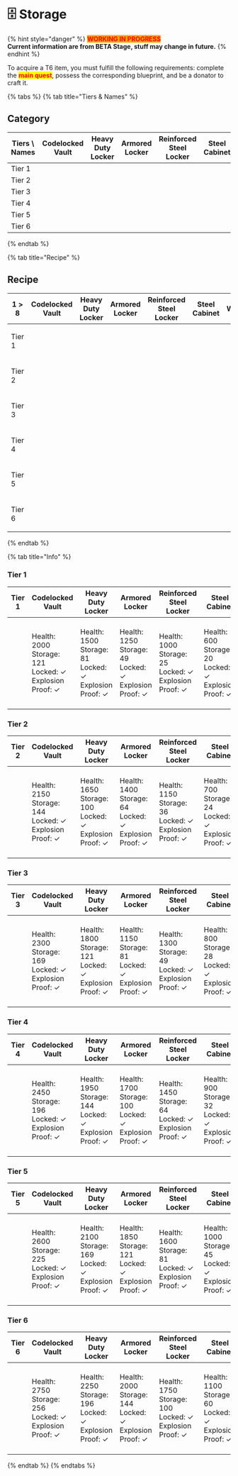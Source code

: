 # 🗄    Storage

{% hint style="danger" %}
<mark style="color:red;background-color:orange;">**WORKING IN PROGRESS**</mark>\
**Current information are from BETA Stage, stuff may change in future.**
{% endhint %}

To acquire a T6 item, you must fulfill the following requirements: complete the <mark style="color:red;">**main quest**</mark>, possess the corresponding blueprint, and be a donator to craft it.

{% tabs %}
{% tab title="Tiers & Names" %}
## **Category**

<table><thead><tr><th width="158.66666666666666">Tiers \ Names</th><th width="175">Codelocked Vault</th><th width="185">Heavy Duty Locker</th><th width="184">Armored Locker</th><th width="220">Reinforced Steel Locker</th><th width="141">Steel Cabinet</th><th width="197">Large Wooden Chest</th><th width="157">Wooden Locker</th><th width="177">Wooden Crate</th></tr></thead><tbody><tr><td>Tier 1</td><td><img src="../.gitbook/assets/T1_17470 (2).png" alt=""></td><td><img src="../.gitbook/assets/T1_17460.png" alt=""></td><td><img src="../.gitbook/assets/T1_17450.png" alt=""></td><td><img src="../.gitbook/assets/T1_17440 (1).png" alt=""></td><td><img src="../.gitbook/assets/T1_17430 (1).png" alt=""></td><td><img src="../.gitbook/assets/image (90).png" alt=""></td><td><img src="../.gitbook/assets/T1_17410 (1).png" alt=""></td><td><img src="../.gitbook/assets/T1_17400 (1).png" alt=""></td></tr><tr><td>Tier 2</td><td><img src="../.gitbook/assets/T2_17471.png" alt=""></td><td><img src="../.gitbook/assets/T2_17461 (1).png" alt=""></td><td><img src="../.gitbook/assets/T2_17451.png" alt=""></td><td><img src="../.gitbook/assets/T2_17441.png" alt=""></td><td><img src="../.gitbook/assets/image (62).png" alt=""></td><td><img src="../.gitbook/assets/image (234).png" alt=""></td><td><img src="../.gitbook/assets/T2_17411 (1).png" alt=""></td><td><img src="../.gitbook/assets/T2_17401 (1).png" alt=""></td></tr><tr><td>Tier 3</td><td><img src="../.gitbook/assets/T3_17472.png" alt=""></td><td><img src="../.gitbook/assets/T3_17462.png" alt=""></td><td><img src="../.gitbook/assets/T3_17452.png" alt=""></td><td><img src="../.gitbook/assets/T3_17442 (1).png" alt=""></td><td><img src="../.gitbook/assets/image (102).png" alt=""></td><td><img src="../.gitbook/assets/image (235).png" alt=""></td><td><img src="../.gitbook/assets/T3_17412.png" alt=""></td><td><img src="../.gitbook/assets/T3_17402 (1).png" alt=""></td></tr><tr><td>Tier 4</td><td><img src="../.gitbook/assets/T4_17473.png" alt=""></td><td><img src="../.gitbook/assets/T4_17463.png" alt=""></td><td><img src="../.gitbook/assets/T4_17453.png" alt=""></td><td><img src="../.gitbook/assets/T4_17443 (1).png" alt=""></td><td><img src="../.gitbook/assets/image (139).png" alt=""></td><td><img src="../.gitbook/assets/image (74).png" alt=""></td><td><img src="../.gitbook/assets/T4_17413.png" alt=""></td><td><img src="../.gitbook/assets/T4_17403 (1).png" alt=""></td></tr><tr><td>Tier 5</td><td><img src="../.gitbook/assets/T5_17474.png" alt=""></td><td><img src="../.gitbook/assets/T5_17464 (1).png" alt=""></td><td><img src="../.gitbook/assets/T5_17454 (1).png" alt=""></td><td><img src="../.gitbook/assets/T5_17444 (1).png" alt=""></td><td><img src="../.gitbook/assets/image (160).png" alt=""></td><td><img src="../.gitbook/assets/image (30).png" alt=""></td><td><img src="../.gitbook/assets/T5_17414.png" alt=""></td><td><img src="../.gitbook/assets/T5_17404 (1).png" alt=""></td></tr><tr><td>Tier 6</td><td><img src="../.gitbook/assets/T6_17475 (1).png" alt=""></td><td><img src="../.gitbook/assets/T6_17465.png" alt=""></td><td><img src="../.gitbook/assets/T6_17455.png" alt=""></td><td><img src="../.gitbook/assets/T6_17445 (1).png" alt=""></td><td><img src="../.gitbook/assets/image (199).png" alt=""></td><td><img src="../.gitbook/assets/image (20).png" alt=""></td><td><img src="../.gitbook/assets/T6_17415 (1).png" alt=""></td><td><img src="../.gitbook/assets/T6_17405.png" alt=""></td></tr></tbody></table>
{% endtab %}

{% tab title="Recipe" %}
## Recipe

| 1 > 8                                                                                                                                                                                                                                                                                                                                                                                                                                                                                                                                                                                           | Codelocked Vault | Heavy Duty Locker | Armored Locker | Reinforced Steel Locker | Steel Cabinet | Large Wooden Chest | Wooden Locker | Wooden Crate |
| ----------------------------------------------------------------------------------------------------------------------------------------------------------------------------------------------------------------------------------------------------------------------------------------------------------------------------------------------------------------------------------------------------------------------------------------------------------------------------------------------------------------------------------------------------------------------------------------------- | ---------------- | ----------------- | -------------- | ----------------------- | ------------- | ------------------ | ------------- | ------------ |
| <p><img src="../.gitbook/assets/T1_17470.png" alt="" data-size="line"><img src="../.gitbook/assets/T1_17460 (2).png" alt="" data-size="line"><img src="../.gitbook/assets/T1_17450 (2).png" alt="" data-size="line"><img src="../.gitbook/assets/T1_17440.png" alt="" data-size="line"><img src="../.gitbook/assets/T1_17430.png" alt="" data-size="line"><img src="../.gitbook/assets/image (198).png" alt="" data-size="line"><img src="../.gitbook/assets/T1_17410.png" alt="" data-size="line"><img src="../.gitbook/assets/T1_17400.png" alt="" data-size="line"><br>Tier 1</p>            |                  |                   |                |                         |               |                    |               |              |
| <p><img src="../.gitbook/assets/T2_17471 (1).png" alt="" data-size="line"><img src="../.gitbook/assets/T2_17461.png" alt="" data-size="line"><img src="../.gitbook/assets/T2_17451 (1).png" alt="" data-size="line"><img src="../.gitbook/assets/image (189).png" alt="" data-size="line"><img src="../.gitbook/assets/image (18).png" alt="" data-size="line"><img src="../.gitbook/assets/T2_17411.png" alt="" data-size="line"><img src="../.gitbook/assets/T2_17401.png" alt="" data-size="line"><br>Tier 2</p>                                                                             |                  |                   |                |                         |               |                    |               |              |
| <p><img src="../.gitbook/assets/T3_17472 (1).png" alt="" data-size="line"><img src="../.gitbook/assets/T3_17462 (1).png" alt="" data-size="line"><img src="../.gitbook/assets/T3_17452 (1).png" alt="" data-size="line"><img src="../.gitbook/assets/T3_17442.png" alt="" data-size="line"><img src="../.gitbook/assets/image (233).png" alt="" data-size="line"><img src="../.gitbook/assets/image (138).png" alt="" data-size="line"><img src="../.gitbook/assets/T3_17412 (1).png" alt="" data-size="line"><img src="../.gitbook/assets/T3_17402.png" alt="" data-size="line"><br>Tier 3</p> |                  |                   |                |                         |               |                    |               |              |
| <p><img src="../.gitbook/assets/T4_17473 (1).png" alt="" data-size="line"><img src="../.gitbook/assets/T4_17463 (1).png" alt="" data-size="line"><img src="../.gitbook/assets/T4_17453 (1).png" alt="" data-size="line"><img src="../.gitbook/assets/T4_17443.png" alt="" data-size="line"><img src="../.gitbook/assets/image (245).png" alt="" data-size="line"><img src="../.gitbook/assets/image (220).png" alt="" data-size="line"><img src="../.gitbook/assets/T4_17413 (1).png" alt="" data-size="line"><img src="../.gitbook/assets/T4_17403.png" alt="" data-size="line"><br>Tier 4</p> |                  |                   |                |                         |               |                    |               |              |
| <p><img src="../.gitbook/assets/T5_17474 (1).png" alt="" data-size="line"><img src="../.gitbook/assets/T5_17464.png" alt="" data-size="line"><img src="../.gitbook/assets/T5_17454.png" alt="" data-size="line"><img src="../.gitbook/assets/T5_17444.png" alt="" data-size="line"><img src="../.gitbook/assets/image (60).png" alt="" data-size="line"><img src="../.gitbook/assets/image (112).png" alt="" data-size="line"><img src="../.gitbook/assets/T5_17414 (1).png" alt="" data-size="line"><img src="../.gitbook/assets/T5_17404.png" alt="" data-size="line"><br>Tier 5</p>          |                  |                   |                |                         |               |                    |               |              |
| <p><img src="../.gitbook/assets/T6_17475.png" alt="" data-size="line"><img src="../.gitbook/assets/T6_17465 (1).png" alt="" data-size="line"><img src="../.gitbook/assets/T6_17455 (1).png" alt="" data-size="line"><img src="../.gitbook/assets/T6_17445.png" alt="" data-size="line"><img src="../.gitbook/assets/image (219).png" alt="" data-size="line"><img src="../.gitbook/assets/image (42).png" alt="" data-size="line"><img src="../.gitbook/assets/T6_17415.png" alt="" data-size="line"><img src="../.gitbook/assets/T6_17405 (1).png" alt="" data-size="line"><br>Tier 6</p>      |                  |                   |                |                         |               |                    |               |              |
{% endtab %}

{% tab title="Info" %}
### Tier 1

| Tier 1                                                                                                                                                                                                                                                                                                                                                                                                                                                                                                                                                              | Codelocked Vault                                                       | Heavy Duty Locker                                                     | Armored Locker                                                        | Reinforced Steel Locker                                               | Steel Cabinet                                                        | Large Wooden Chest                                                    | Wooden Locker                                                        | Wooden Crate                                                         |
| ------------------------------------------------------------------------------------------------------------------------------------------------------------------------------------------------------------------------------------------------------------------------------------------------------------------------------------------------------------------------------------------------------------------------------------------------------------------------------------------------------------------------------------------------------------------- | ---------------------------------------------------------------------- | --------------------------------------------------------------------- | --------------------------------------------------------------------- | --------------------------------------------------------------------- | -------------------------------------------------------------------- | --------------------------------------------------------------------- | -------------------------------------------------------------------- | -------------------------------------------------------------------- |
| <img src="../.gitbook/assets/T1_17470.png" alt="" data-size="line"><img src="../.gitbook/assets/T1_17460 (2).png" alt="" data-size="line"><img src="../.gitbook/assets/T1_17450 (2).png" alt="" data-size="line"><img src="../.gitbook/assets/T1_17440.png" alt="" data-size="line"><img src="../.gitbook/assets/T1_17430.png" alt="" data-size="line"><img src="../.gitbook/assets/image (198).png" alt="" data-size="line"><img src="../.gitbook/assets/T1_17410.png" alt="" data-size="line"><img src="../.gitbook/assets/T1_17400.png" alt="" data-size="line"> | <p>Health: 2000<br>Storage: 121<br>Locked: ✓<br>Explosion Proof: ✓</p> | <p>Health: 1500<br>Storage: 81<br>Locked: ✓<br>Explosion Proof: ✓</p> | <p>Health: 1250<br>Storage: 49<br>Locked: ✓<br>Explosion Proof: ✓</p> | <p>Health: 1000<br>Storage: 25<br>Locked: ✓<br>Explosion Proof: ✓</p> | <p>Health: 600<br>Storage: 20<br>Locked: ✓<br>Explosion Proof: ✓</p> | <p>Health: 400<br>Storage: 140<br>Locked: 〤<br>Explosion Proof: 〤</p> | <p>Health: 400<br>Storage: 16<br>Locked: ✓<br>Explosion Proof: 〤</p> | <p>Health: 200<br>Storage: 16<br>Locked: ✓<br>Explosion Proof: 〤</p> |

### Tier 2

| Tier 2                                                                                                                                                                                                                                                                                                                                                                                                                                                                                             | Codelocked Vault                                                       | Heavy Duty Locker                                                      | Armored Locker                                                        | Reinforced Steel Locker                                               | Steel Cabinet                                                        | Large Wooden Chest                                                    | Wooden Locker                                                        | Wooden Crate                                                         |
| -------------------------------------------------------------------------------------------------------------------------------------------------------------------------------------------------------------------------------------------------------------------------------------------------------------------------------------------------------------------------------------------------------------------------------------------------------------------------------------------------- | ---------------------------------------------------------------------- | ---------------------------------------------------------------------- | --------------------------------------------------------------------- | --------------------------------------------------------------------- | -------------------------------------------------------------------- | --------------------------------------------------------------------- | -------------------------------------------------------------------- | -------------------------------------------------------------------- |
| <img src="../.gitbook/assets/T2_17471 (1).png" alt="" data-size="line"><img src="../.gitbook/assets/T2_17461.png" alt="" data-size="line"><img src="../.gitbook/assets/T2_17451 (1).png" alt="" data-size="line"><img src="../.gitbook/assets/image (189).png" alt="" data-size="line"><img src="../.gitbook/assets/image (18).png" alt="" data-size="line"><img src="../.gitbook/assets/T2_17411.png" alt="" data-size="line"><img src="../.gitbook/assets/T2_17401.png" alt="" data-size="line"> | <p>Health: 2150<br>Storage: 144<br>Locked: ✓<br>Explosion Proof: ✓</p> | <p>Health: 1650<br>Storage: 100<br>Locked: ✓<br>Explosion Proof: ✓</p> | <p>Health: 1400<br>Storage: 64<br>Locked: ✓<br>Explosion Proof: ✓</p> | <p>Health: 1150<br>Storage: 36<br>Locked: ✓<br>Explosion Proof: ✓</p> | <p>Health: 700<br>Storage: 24<br>Locked: ✓<br>Explosion Proof: ✓</p> | <p>Health: 500<br>Storage: 165<br>Locked: 〤<br>Explosion Proof: 〤</p> | <p>Health: 500<br>Storage: 20<br>Locked: ✓<br>Explosion Proof: 〤</p> | <p>Health: 300<br>Storage: 20<br>Locked: ✓<br>Explosion Proof: 〤</p> |

### Tier 3

| Tier 3                                                                                                                                                                                                                                                                                                                                                                                                                                                                                                                                                                         | Codelocked Vault                                                       | Heavy Duty Locker                                                      | Armored Locker                                                        | Reinforced Steel Locker                                               | Steel Cabinet                                                        | Large Wooden Chest                                                    | Wooden Locker                                                        | Wooden Crate                                                         |
| ------------------------------------------------------------------------------------------------------------------------------------------------------------------------------------------------------------------------------------------------------------------------------------------------------------------------------------------------------------------------------------------------------------------------------------------------------------------------------------------------------------------------------------------------------------------------------ | ---------------------------------------------------------------------- | ---------------------------------------------------------------------- | --------------------------------------------------------------------- | --------------------------------------------------------------------- | -------------------------------------------------------------------- | --------------------------------------------------------------------- | -------------------------------------------------------------------- | -------------------------------------------------------------------- |
| <img src="../.gitbook/assets/T3_17472 (1).png" alt="" data-size="line"><img src="../.gitbook/assets/T3_17462 (1).png" alt="" data-size="line"><img src="../.gitbook/assets/T3_17452 (1).png" alt="" data-size="line"><img src="../.gitbook/assets/T3_17442.png" alt="" data-size="line"><img src="../.gitbook/assets/image (233).png" alt="" data-size="line"><img src="../.gitbook/assets/image (138).png" alt="" data-size="line"><img src="../.gitbook/assets/T3_17412 (1).png" alt="" data-size="line"><img src="../.gitbook/assets/T3_17402.png" alt="" data-size="line"> | <p>Health: 2300<br>Storage: 169<br>Locked: ✓<br>Explosion Proof: ✓</p> | <p>Health: 1800<br>Storage: 121<br>Locked: ✓<br>Explosion Proof: ✓</p> | <p>Health: 1150<br>Storage: 81<br>Locked: ✓<br>Explosion Proof: ✓</p> | <p>Health: 1300<br>Storage: 49<br>Locked: ✓<br>Explosion Proof: ✓</p> | <p>Health: 800<br>Storage: 28<br>Locked: ✓<br>Explosion Proof: ✓</p> | <p>Health: 600<br>Storage: 192<br>Locked: 〤<br>Explosion Proof: 〤</p> | <p>Health: 600<br>Storage: 25<br>Locked: ✓<br>Explosion Proof: 〤</p> | <p>Health: 400<br>Storage: 25<br>Locked: ✓<br>Explosion Proof: 〤</p> |

### Tier 4

| Tier 4                                                                                                                                                                                                                                                                                                                                                                                                                                                                                                                                                                         | Codelocked Vault                                                       | Heavy Duty Locker                                                      | Armored Locker                                                         | Reinforced Steel Locker                                               | Steel Cabinet                                                        | Large Wooden Chest                                                    | Wooden Locker                                                        | Wooden Crate                                                         |
| ------------------------------------------------------------------------------------------------------------------------------------------------------------------------------------------------------------------------------------------------------------------------------------------------------------------------------------------------------------------------------------------------------------------------------------------------------------------------------------------------------------------------------------------------------------------------------ | ---------------------------------------------------------------------- | ---------------------------------------------------------------------- | ---------------------------------------------------------------------- | --------------------------------------------------------------------- | -------------------------------------------------------------------- | --------------------------------------------------------------------- | -------------------------------------------------------------------- | -------------------------------------------------------------------- |
| <img src="../.gitbook/assets/T4_17473 (1).png" alt="" data-size="line"><img src="../.gitbook/assets/T4_17463 (1).png" alt="" data-size="line"><img src="../.gitbook/assets/T4_17453 (1).png" alt="" data-size="line"><img src="../.gitbook/assets/T4_17443.png" alt="" data-size="line"><img src="../.gitbook/assets/image (245).png" alt="" data-size="line"><img src="../.gitbook/assets/image (220).png" alt="" data-size="line"><img src="../.gitbook/assets/T4_17413 (1).png" alt="" data-size="line"><img src="../.gitbook/assets/T4_17403.png" alt="" data-size="line"> | <p>Health: 2450<br>Storage: 196<br>Locked: ✓<br>Explosion Proof: ✓</p> | <p>Health: 1950<br>Storage: 144<br>Locked: ✓<br>Explosion Proof: ✓</p> | <p>Health: 1700<br>Storage: 100<br>Locked: ✓<br>Explosion Proof: ✓</p> | <p>Health: 1450<br>Storage: 64<br>Locked: ✓<br>Explosion Proof: ✓</p> | <p>Health: 900<br>Storage: 32<br>Locked: ✓<br>Explosion Proof: ✓</p> | <p>Health: 700<br>Storage: 211<br>Locked: 〤<br>Explosion Proof: 〤</p> | <p>Health: 700<br>Storage: 30<br>Locked: ✓<br>Explosion Proof: 〤</p> | <p>Health: 500<br>Storage: 30<br>Locked: ✓<br>Explosion Proof: 〤</p> |

### Tier 5

| Tier 5                                                                                                                                                                                                                                                                                                                                                                                                                                                                                                                                                                | Codelocked Vault                                                       | Heavy Duty Locker                                                      | Armored Locker                                                         | Reinforced Steel Locker                                               | Steel Cabinet                                                         | Large Wooden Chest                                                    | Wooden Locker                                                        | Wooden Crate                                                         |
| --------------------------------------------------------------------------------------------------------------------------------------------------------------------------------------------------------------------------------------------------------------------------------------------------------------------------------------------------------------------------------------------------------------------------------------------------------------------------------------------------------------------------------------------------------------------- | ---------------------------------------------------------------------- | ---------------------------------------------------------------------- | ---------------------------------------------------------------------- | --------------------------------------------------------------------- | --------------------------------------------------------------------- | --------------------------------------------------------------------- | -------------------------------------------------------------------- | -------------------------------------------------------------------- |
| <img src="../.gitbook/assets/T5_17474 (1).png" alt="" data-size="line"><img src="../.gitbook/assets/T5_17464.png" alt="" data-size="line"><img src="../.gitbook/assets/T5_17454.png" alt="" data-size="line"><img src="../.gitbook/assets/T5_17444.png" alt="" data-size="line"><img src="../.gitbook/assets/image (60).png" alt="" data-size="line"><img src="../.gitbook/assets/image (112).png" alt="" data-size="line"><img src="../.gitbook/assets/T5_17414 (1).png" alt="" data-size="line"><img src="../.gitbook/assets/T5_17404.png" alt="" data-size="line"> | <p>Health: 2600<br>Storage: 225<br>Locked: ✓<br>Explosion Proof: ✓</p> | <p>Health: 2100<br>Storage: 169<br>Locked: ✓<br>Explosion Proof: ✓</p> | <p>Health: 1850<br>Storage: 121<br>Locked: ✓<br>Explosion Proof: ✓</p> | <p>Health: 1600<br>Storage: 81<br>Locked: ✓<br>Explosion Proof: ✓</p> | <p>Health: 1000<br>Storage: 45<br>Locked: ✓<br>Explosion Proof: ✓</p> | <p>Health: 800<br>Storage: 252<br>Locked: 〤<br>Explosion Proof: 〤</p> | <p>Health: 800<br>Storage: 36<br>Locked: ✓<br>Explosion Proof: 〤</p> | <p>Health: 600<br>Storage: 36<br>Locked: ✓<br>Explosion Proof: 〤</p> |

### Tier 6

| Tier 6                                                                                                                                                                                                                                                                                                                                                                                                                                                                                                                                                                    | Codelocked Vault                                                       | Heavy Duty Locker                                                      | Armored Locker                                                         | Reinforced Steel Locker                                                | Steel Cabinet                                                         | Large Wooden Chest                                                    | Wooden Locker                                                        | Wooden Crate                                                         |
| ------------------------------------------------------------------------------------------------------------------------------------------------------------------------------------------------------------------------------------------------------------------------------------------------------------------------------------------------------------------------------------------------------------------------------------------------------------------------------------------------------------------------------------------------------------------------- | ---------------------------------------------------------------------- | ---------------------------------------------------------------------- | ---------------------------------------------------------------------- | ---------------------------------------------------------------------- | --------------------------------------------------------------------- | --------------------------------------------------------------------- | -------------------------------------------------------------------- | -------------------------------------------------------------------- |
| <img src="../.gitbook/assets/T6_17475.png" alt="" data-size="line"><img src="../.gitbook/assets/T6_17465 (1).png" alt="" data-size="line"><img src="../.gitbook/assets/T6_17455 (1).png" alt="" data-size="line"><img src="../.gitbook/assets/T6_17445.png" alt="" data-size="line"><img src="../.gitbook/assets/image (219).png" alt="" data-size="line"><img src="../.gitbook/assets/image (42).png" alt="" data-size="line"><img src="../.gitbook/assets/T6_17415.png" alt="" data-size="line"><img src="../.gitbook/assets/T6_17405 (1).png" alt="" data-size="line"> | <p>Health: 2750<br>Storage: 256<br>Locked: ✓<br>Explosion Proof: ✓</p> | <p>Health: 2250<br>Storage: 196<br>Locked: ✓<br>Explosion Proof: ✓</p> | <p>Health: 2000<br>Storage: 144<br>Locked: ✓<br>Explosion Proof: ✓</p> | <p>Health: 1750<br>Storage: 100<br>Locked: ✓<br>Explosion Proof: ✓</p> | <p>Health: 1100<br>Storage: 60<br>Locked: ✓<br>Explosion Proof: ✓</p> | <p>Health: 900<br>Storage: 300<br>Locked: 〤<br>Explosion Proof: 〤</p> | <p>Health: 900<br>Storage: 42<br>Locked: ✓<br>Explosion Proof: 〤</p> | <p>Health: 700<br>Storage: 42<br>Locked: ✓<br>Explosion Proof: 〤</p> |
{% endtab %}
{% endtabs %}

